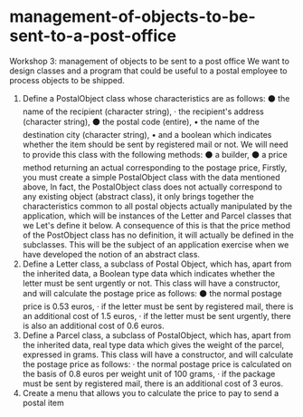 # management-of-objects-to-be-sent-to-a-post-office
Workshop 3: management of objects to be sent to a post office
We want to design classes and a program that could be useful to a postal employee to process objects to be shipped.
1. Define a PostalObject class whose characteristics are as follows:
⚫ the name of the recipient (character string),
·
the recipient's address (character string),
⚫ the postal code (entire),
• the name of the destination city (character string),
•
and a boolean which indicates whether the item should be sent by registered mail or not.
We will need to provide this class with the following methods:
⚫ a builder,
⚫ a price method returning an actual corresponding to the postage price,
Firstly, you must create a simple PostalObject class with the data mentioned above,
In fact, the PostalObject class does not actually correspond to any existing object (abstract class), it only brings together the characteristics common to all postal objects actually manipulated by the application, which will be instances of the Letter and Parcel classes that we Let's define it below.
A consequence of this is that the price method of the PostObject class has no definition, it will actually be defined in the subclasses.
This will be the subject of an application exercise when we have developed the notion of an abstract class.
2. Define a Letter class, a subclass of Postal Object, which has, apart from the inherited data, a Boolean type data which indicates whether the letter must be sent urgently or not.
This class will have a constructor, and will calculate the postage price as follows:
⚫ the normal postage price is 0.53 euros,
·
if the letter must be sent by registered mail, there is an additional cost of 1.5 euros,
·
if the letter must be sent urgently, there is also an additional cost of 0.6 euros.
3. Define a Parcel class, a subclass of PostalObject, which has, apart from the inherited data, real type data which gives the weight of the parcel, expressed in grams.
This class will have a constructor, and will calculate the postage price as follows:
· the normal postage price is calculated on the basis of 0.8 euros per weight unit of 100 grams,
·
if the package must be sent by registered mail, there is an additional cost of 3 euros.
4. Create a menu that allows you to calculate the price to pay to send a postal item
